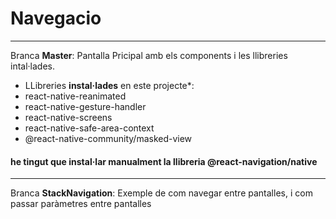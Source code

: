 # Navegacio
---
Branca **Master**: Pantalla Pricipal amb els components i les llibreries intal·lades.
* LLibreries **instal·lades** en este projecte*:
* react-native-reanimated 
* react-native-gesture-handler 
* react-native-screens 
* react-native-safe-area-context 
* @react-native-community/masked-view

#### he tingut que instal·lar manualment la llibreria **@react-navigation/native**
---
Branca **StackNavigation**: Exemple de com navegar entre pantalles, i com passar paràmetres entre pantalles
